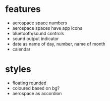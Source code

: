 # features
- aerospace space numbers
- aerospace spaces have app icons
- bluetooth/sound controls
- sound output indicator
- date as name of day, number, name of month
- calendar

# styles
- floating rounded
- coloured based on bg?
- aerospace as accordion
